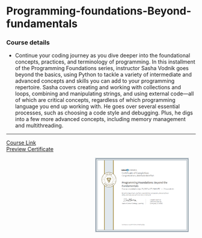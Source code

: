 # Programming-foundations-Beyond-fundamentals
### Course details
- Continue your coding journey as you dive deeper into the foundational concepts, practices, and terminology of programming. In this installment of the Programming Foundations series, instructor Sasha Vodnik goes beyond the basics, using Python to tackle a variety of intermediate and advanced concepts and skills you can add to your programming repertoire. Sasha covers creating and working with collections and loops, combining and manipulating strings, and using external code—all of which are critical concepts, regardless of which programming language you end up working with. He goes over several essential processes, such as choosing a code style and debugging. Plus, he digs into a few more advanced concepts, including memory management and multithreading.
---
[Course Link](https://www.linkedin.com/learning/programming-foundations-beyond-the-fundamentals/?resume=false)
<br>[Preview Certificate]()
<pre>                            <a target="_blank" href="https://www.linkedin.com/learning/certificates/fdcdcbe7131f1617590fdcfe2d9ffda5cb6611ac0f2b4ae45c1db15e490c39c5?trk=share_certificate"><img width="250" height="200" src="Linkedin_second_certificate.PNG"/></a></pre>

